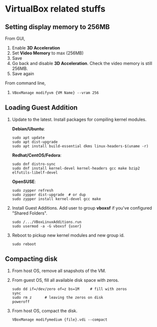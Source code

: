 # VirtualBox related stuffs

## Setting display memory to 256MB

From GUI,
  1. Enable **3D Acceleration**
  2. Set **Video Memory** to max (256MB)
  3. Save
  4. Go back and disable **3D Acceleration**.  Check the video memory is still 256MB.
  5. Save again

From command line,
  1. `VBoxManage modifyvm {VM Name} --vram 256`


## Loading Guest Addition

1. Update to the latest.  Install packages for compiling kernel modules.

    **Debian/Ubuntu**:
    ```
    sudo apt update
    sudo apt dist-upgrade
    sudo apt install build-essential dkms linux-headers-$(uname -r)
    ```

    **Redhat/CentOS/Fedora**:
    ```
    sudo dnf distro-sync
    sudo dnf install kernel-devel kernel-headers gcc make bzip2 elfutils-libelf-devel
    ```

    **OpenSUSE**:
    ```
    sudo zypper refresh
    sudo zypper dist-upgrade  # or dup
    sudo zypper install kernel-devel gcc make
    ```

2. Install Guest Additions.  Add user to group **vboxsf** if you've configured "Shared Folders".
   ```
   sudo /.../VBoxLinuxAdditions.run
   sudo usermod -a -G vboxsf {user}
   ```

4. Reboot to pickup new kernel modules and new group id.
   ```
   sudo reboot
   ```

## Compacting disk

1. From host OS, remove all snapshots of the VM.
   
2. From guest OS, fill all available disk space with zeros.
   ```
   sudo dd if=/dev/zero of=z bs=1M     # fill with zeros
   sync
   sudo rm z      # leaving the zeros on disk
   poweroff
   ```

3. From host OS, compact the disk.
   ```
   VBoxManage modifymedium {file}.vdi --compact
   ```
